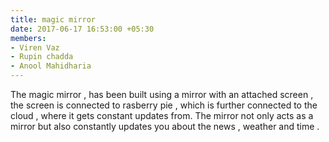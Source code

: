 ```yaml
---
title: magic mirror
date: 2017-06-17 16:53:00 +05:30
members:
- Viren Vaz
- Rupin chadda
- Anool Mahidharia
---
```


The magic mirror , has been built using a mirror with an attached screen , the screen is connected to rasberry pie , which is further connected to the cloud , where it gets constant updates from.
The mirror not only acts as a mirror but also constantly updates you about the news , weather and time . 